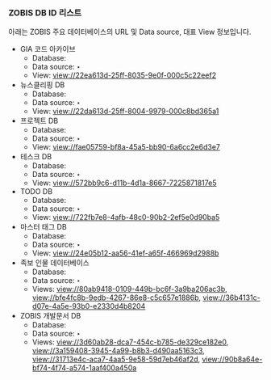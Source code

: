 ### ZOBIS DB ID 리스트

아래는 ZOBIS 주요 데이터베이스의 URL 및 Data source, 대표 View 정보입니다.

- GIA 코드 아카이브
    - Database: [](https://www.notion.so/22ea613d25ff80cd9fdaf701912b9fb1?pvs=21)
    - Data source: ‣
    - View: [view://22ea613d-25ff-8035-9e0f-000c5c22eef2](view://22ea613d-25ff-8035-9e0f-000c5c22eef2)
- 뉴스클리핑 DB
    - Database: [](https://www.notion.so/22da613d25ff80ec9f09f34dd0006813?pvs=21)
    - Data source: ‣
    - View: [view://22da613d-25ff-8004-9979-000c8bd365a1](view://22da613d-25ff-8004-9979-000c8bd365a1)
- 프로젝트 DB
    - Database: [](https://www.notion.so/c9f60528d89f4b9f8b6903a66e6fad9a?pvs=21)
    - Data source: ‣
    - View: [view://fae05759-bf8a-45a5-bb90-6a6cc2e6d3e7](view://fae05759-bf8a-45a5-bb90-6a6cc2e6d3e7)
- 테스크 DB
    - Database: [](https://www.notion.so/9fa2aab6d78440c68254ec0458312949?pvs=21)
    - Data source: ‣
    - View: [view://572bb9c6-d11b-4d1a-8667-7225871817e5](view://572bb9c6-d11b-4d1a-8667-7225871817e5)
- TODO DB
    - Database: [](https://www.notion.so/7977b02923754855be8c74610552a629?pvs=21)
    - Data source: ‣
    - View: [view://722fb7e8-4afb-48c0-90b2-2ef5e0d90ba5](view://722fb7e8-4afb-48c0-90b2-2ef5e0d90ba5)
- 마스터 태그 DB
    - Database: [](https://www.notion.so/1b4646a209874e83adc106f852cadd38?pvs=21)
    - Data source: ‣
    - View: [view://24e05b12-aa56-41ef-a65f-466969d2988b](view://24e05b12-aa56-41ef-a65f-466969d2988b)
- 족보 인물 데이터베이스
    - Database: [](https://www.notion.so/2093284156fa404a911cbefa4b422994?pvs=21)
    - Data source: ‣
    - Views: [view://80ab9418-0109-449b-bc6f-3a9ba206ac3b](view://80ab9418-0109-449b-bc6f-3a9ba206ac3b), [view://bfe4fc8b-9edb-4267-86e8-c5c657e1886b](view://bfe4fc8b-9edb-4267-86e8-c5c657e1886b), [view://36b4131c-d07e-4a5e-93b0-e2330d4b8204](view://36b4131c-d07e-4a5e-93b0-e2330d4b8204)
- ZOBIS 개발문서 DB
    - Database: [](https://www.notion.so/5d15b3aa0f174b04bceeb22107e06a03?pvs=21)
    - Data source: ‣
    - Views: [view://3d60ab28-dca7-454c-b785-de329ce182e0](view://3d60ab28-dca7-454c-b785-de329ce182e0), [view://3a159408-3945-4a99-b8b3-d490aa5163c3](view://3a159408-3945-4a99-b8b3-d490aa5163c3), [view://31713e4c-aca7-4aa5-9e58-59d7eb46af2d](view://31713e4c-aca7-4aa5-9e58-59d7eb46af2d), [view://90b8a64e-bf74-4f74-a574-1aaf400a450a](view://90b8a64e-bf74-4f74-a574-1aaf400a450a)